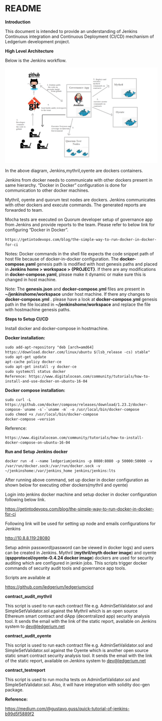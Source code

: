 # README
**Introduction**

This document is intended to provide an understanding of Jenkins Continuous integration and Continuous Deployment (CI/CD) mechanism of Ledgerium development project.

**High Level Architecture**

Below is the Jenkins workflow.

![Ledgerium CI/CD Setup](ledgeriumcicd_jenkins.png)

In the above diagram, Jenkins,mythril,oyente are dockers containers.

Jenkins from docker needs to communicate with other dockers present in same hierarchy. “Docker in Docker” configuration is done for communication to other docker machines.

Mythril, oyente and quorum test nodes are dockers. Jenkins communicates with other dockers and execute commands. The generated reports are forwarded to team.

Mocha tests are executed on Quorum developer setup of governance app from Jenkins and provide reports to the team.
Please refer to below link for configuring “Docker in Docker”.

```https://getintodevops.com/blog/the-simple-way-to-run-docker-in-docker-for-ci```

Notes: Docker commands in the shell file expects the code snippet path of host file because of docker-in-docker configuration. The **docker-compose.yaml** genesis path is modified with host genesis paths and placed in **Jenkins home > workspace > {PROJECT}**. If there are any modifications in **docker-compose.yaml**, please make it dynamic or make sure this is changed in host machine.

Note: The **genesis.json** and **docker-compose.yml** files are present in **~/jenkinshome/workspace** under host machine. If there any changes to **docker-compose.yml** . please have a look at **docker-compose.yml** genesis path in the file located in  **~/jenkinshome/workspace** and replace the file with hostmachine genesis paths.

**Steps to Setup CI/CD**

Install docker and docker-compose in hostmachine. 

**Docker installation:**

```curl -fsSL https://download.docker.com/linux/ubuntu/gpg | sudo apt-key add –
sudo add-apt-repository "deb [arch=amd64] https://download.docker.com/linux/ubuntu $(lsb_release -cs) stable"
sudo apt-get update
apt-cache policy docker-ce
sudo apt-get install -y docker-ce
sudo systemctl status docker
Reference: https://www.digitalocean.com/community/tutorials/how-to-install-and-use-docker-on-ubuntu-16-04
```

**Docker compose installation:**

```
sudo curl -L https://github.com/docker/compose/releases/download/1.23.2/docker-compose-`uname -s`-`uname -m` -o /usr/local/bin/docker-compose
sudo chmod +x /usr/local/bin/docker-compose
docker-compose –version
```

Reference: 

```
https://www.digitalocean.com/community/tutorials/how-to-install-docker-compose-on-ubuntu-16-04
```

**Run and Setup Jenkins docker**

```
docker run -d --name ledgeriumjenkins -p 8080:8080 -p 50000:50000 -v /var/run/docker.sock:/var/run/docker.sock -v ~/jenkinshome:/var/jenkins_home jenkins/jenkins:lts
```

After running above command, set up docker in docker configuration as shown below for executing other dockers(mythril and oyente)

Login into jenkins docker machine and setup docker in docker configuration following below link. 

https://getintodevops.com/blog/the-simple-way-to-run-docker-in-docker-for-ci

Following link will be used for setting up node and emails configurations for Jenkins

http://10.8.8.119:28080

Setup admin password(password can be viewed in docker logs) and users can be created in Jenkins. Mythril (**mythril/myth docker image**) and oyente (**qspprotocol/oyente-0.4.24 docker image**) dockers are used for security auditing which are configured in jenkin jobs. This scripts trigger docker commands of security audit tools and governance app tools.

Scripts are available at

https://github.com/ledgerium/ledgeriumcicd

**contract_audit_mythril**

This script is used to run each contract file e.g. AdminSetValidator.sol and SimpleSetValidator.sol against the Mythril which is an open source Ethereum smart contract and dApp (decentralized app) security analysis tool. It sends the email with the link of the static report, available on Jenkins system to dev@ledgerium.net

**contract_audit_oyente**

This script is used to run each contract file e.g. AdminSetValidator.sol and SimpleSetValidator.sol against the Oyente which is another open source static smart contract security analysis tool. It sends the email with the link of the static report, available on Jenkins system to dev@ledgerium.net

**contract_testreport**

This script is used to run mocha tests on AdminSetValidator.sol and SimpleSetValidator.sol. Also, it will have integration with solidity doc-gen package.


**Reference:**

https://medium.com/@gustavo.guss/quick-tutorial-of-jenkins-b99d5f5889f2
